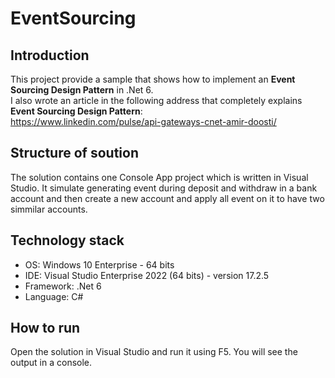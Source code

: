 # EventSourcing

## Introduction
This project provide a sample that shows how to implement an **Event Sourcing Design Pattern** in .Net 6.  
I also wrote an article in the following address that completely explains **Event Sourcing Design Pattern**:  
https://www.linkedin.com/pulse/api-gateways-cnet-amir-doosti/  

## Structure of soution
The solution contains one Console App project which is written in Visual Studio. It simulate generating event during deposit and withdraw in a bank account and then create a new account and apply all event on it to have two simmilar accounts.

## Technology stack
- OS: Windows 10 Enterprise - 64 bits
- IDE: Visual Studio Enterprise 2022 (64 bits) - version 17.2.5
- Framework: .Net 6
- Language: C#

## How to run
Open the solution in Visual Studio and run it using F5. You will see the output in a console.

